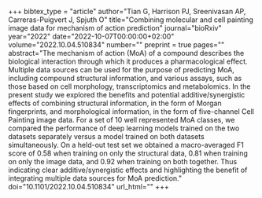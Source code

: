 +++
bibtex_type = "article"
author="Tian G, Harrison PJ, Sreenivasan AP, Carreras-Puigvert J, Spjuth O"
title="Combining molecular and cell painting image data for mechanism of action prediction"
journal="bioRxiv"
year="2022"
date="2022-10-07T00:00:00+02:00"
volume="2022.10.04.510834"
number=""
preprint = true
pages=""
abstract="The mechanism of action (MoA) of a compound describes the biological interaction through which it produces a pharmacological effect. Multiple data sources can be used for the purpose of predicting MoA, including compound structural information, and various assays, such as those based on cell morphology, transcriptomics and metabolomics. In the present study we explored the benefits and potential additive/synergistic effects of combining structural information, in the form of Morgan fingerprints, and morphological information, in the form of five-channel Cell Painting image data. For a set of 10 well represented MoA classes, we compared the performance of deep learning models trained on the two datasets separately versus a model trained on both datasets simultaneously. On a held-out test set we obtained a macro-averaged F1 score of 0.58 when training on only the structural data, 0.81 when training on only the image data, and 0.92 when training on both together. Thus indicating clear additive/synergistic effects and highlighting the benefit of integrating multiple data sources for MoA prediction."
doi="10.1101/2022.10.04.510834"
url_html=""
+++
